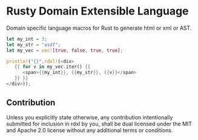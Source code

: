 # Rusty Domain Extensible Language

Domain specific language macros for Rust to generate html or xml or AST.

```rust
let my_int = 3;
let my_str = "asdf";
let my_vec = vec![true, false, true, true];

println!("{}",rdxl!(<div>
   {{ for v in my_vec.iter() {{
      <span>{{my_int}}, {{my_str}}, {{v}}</span>
   }} }}
</div>));
```

## Contribution
Unless you explicitly state otherwise, any contribution intentionally submitted for inclusion in rdxl by you,
shall be dual licensed under the MIT and Apache 2.0 license without any additional terms or conditions.
